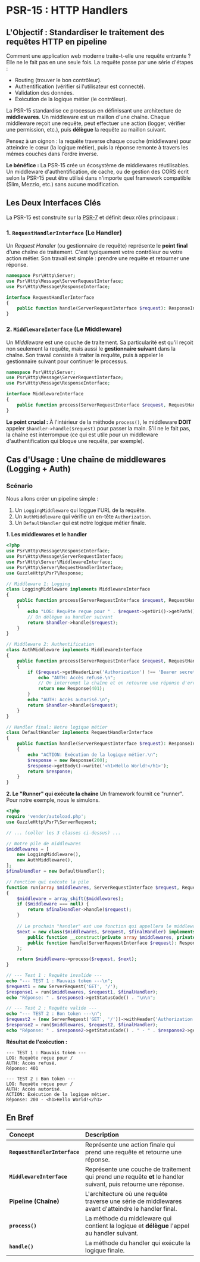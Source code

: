 # PSR-15 : HTTP Handlers

## L'Objectif : Standardiser le traitement des requêtes HTTP en pipeline

Comment une application web moderne traite-t-elle une requête entrante ? Elle ne le fait pas en une seule fois. La requête passe par une série d'étapes :
-  Routing (trouver le bon contrôleur).
-  Authentification (vérifier si l'utilisateur est connecté).
- Validation des données.
- Exécution de la logique métier (le contrôleur).

La PSR-15 standardise ce processus en définissant une architecture de **middlewares**. Un middleware est un maillon d'une chaîne. Chaque middleware reçoit une requête, peut effectuer une action (logger, vérifier une permission, etc.), puis **délègue** la requête au maillon suivant.

Pensez à un oignon : la requête traverse chaque couche (middleware) pour atteindre le cœur (la logique métier), puis la réponse remonte à travers les mêmes couches dans l'ordre inverse.

**Le bénéfice :** La PSR-15 crée un écosystème de middlewares réutilisables. Un middleware d'authentification, de cache, ou de gestion des CORS écrit selon la PSR-15 peut être utilisé dans n'importe quel framework compatible (Slim, Mezzio, etc.) sans aucune modification.

## Les Deux Interfaces Clés

La PSR-15 est construite sur la [PSR-7](./psr-7-http-message-interface.md) et définit deux rôles principaux :

### 1. `RequestHandlerInterface` (Le Handler)
Un *Request Handler* (ou gestionnaire de requête) représente le **point final** d'une chaîne de traitement. C'est typiquement votre contrôleur ou votre action métier. Son travail est simple : prendre une requête et retourner une réponse.

```php
namespace Psr\Http\Server;
use Psr\Http\Message\ServerRequestInterface;
use Psr\Http\Message\ResponseInterface;

interface RequestHandlerInterface
{
    public function handle(ServerRequestInterface $request): ResponseInterface;
}
```

### 2. `MiddlewareInterface` (Le Middleware)
Un *Middleware* est une couche de traitement. Sa particularité est qu'il reçoit non seulement la requête, mais aussi le **gestionnaire suivant** dans la chaîne. Son travail consiste à traiter la requête, puis à appeler le gestionnaire suivant pour continuer le processus.

```php
namespace Psr\Http\Server;
use Psr\Http\Message\ServerRequestInterface;
use Psr\Http\Message\ResponseInterface;

interface MiddlewareInterface
{
    public function process(ServerRequestInterface $request, RequestHandlerInterface $handler): ResponseInterface;
}
```
**Le point crucial :** À l'intérieur de la méthode `process()`, le middleware **DOIT** appeler `$handler->handle($request)` pour passer la main. S'il ne le fait pas, la chaîne est interrompue (ce qui est utile pour un middleware d'authentification qui bloque une requête, par exemple).

## Cas d'Usage : Une chaîne de middlewares (Logging + Auth)

### Scénario
Nous allons créer un pipeline simple :
1.  Un `LoggingMiddleware` qui loggue l'URL de la requête.
2.  Un `AuthMiddleware` qui vérifie un en-tête `Authorization`.
3.  Un `DefaultHandler` qui est notre logique métier finale.

**1. Les middlewares et le handler**
```php
<?php
use Psr\Http\Message\ResponseInterface;
use Psr\Http\Message\ServerRequestInterface;
use Psr\Http\Server\MiddlewareInterface;
use Psr\Http\Server\RequestHandlerInterface;
use GuzzleHttp\Psr7\Response;

// Middleware 1: Logging
class LoggingMiddleware implements MiddlewareInterface
{
    public function process(ServerRequestInterface $request, RequestHandlerInterface $handler): ResponseInterface
    {
        echo "LOG: Requête reçue pour " . $request->getUri()->getPath() . "\n";
        // On délègue au handler suivant
        return $handler->handle($request);
    }
}

// Middleware 2: Authentification
class AuthMiddleware implements MiddlewareInterface
{
    public function process(ServerRequestInterface $request, RequestHandlerInterface $handler): ResponseInterface
    {
        if ($request->getHeaderLine('Authorization') !== 'Bearer secret-token') {
            echo "AUTH: Accès refusé.\n";
            // On interrompt la chaîne et on retourne une réponse d'erreur
            return new Response(401);
        }
        echo "AUTH: Accès autorisé.\n";
        return $handler->handle($request);
    }
}

// Handler final: Notre logique métier
class DefaultHandler implements RequestHandlerInterface
{
    public function handle(ServerRequestInterface $request): ResponseInterface
    {
        echo "ACTION: Exécution de la logique métier.\n";
        $response = new Response(200);
        $response->getBody()->write('<h1>Hello World!</h1>');
        return $response;
    }
}
```

**2. Le "Runner" qui exécute la chaîne**
Un framework fournit ce "runner". Pour notre exemple, nous le simulons.
```php
<?php
require 'vendor/autoload.php';
use GuzzleHttp\Psr7\ServerRequest;

// ... (coller les 3 classes ci-dessus) ...

// Notre pile de middlewares
$middlewares = [
    new LoggingMiddleware(),
    new AuthMiddleware(),
];
$finalHandler = new DefaultHandler();

// Fonction qui exécute la pile
function run(array $middlewares, ServerRequestInterface $request, RequestHandlerInterface $finalHandler): ResponseInterface
{
    $middleware = array_shift($middlewares);
    if ($middleware === null) {
        return $finalHandler->handle($request);
    }
    
    // Le prochain "handler" est une fonction qui appellera le middleware suivant
    $next = new class($middlewares, $request, $finalHandler) implements RequestHandlerInterface {
        public function __construct(private array $middlewares, private ServerRequestInterface $request, private RequestHandlerInterface $finalHandler) {}
        public function handle(ServerRequestInterface $request): ResponseInterface { return run($this->middlewares, $request, $this->finalHandler); }
    };

    return $middleware->process($request, $next);
}

// --- Test 1 : Requête invalide ---
echo "--- TEST 1 : Mauvais token ---\n";
$request1 = new ServerRequest('GET', '/');
$response1 = run($middlewares, $request1, $finalHandler);
echo "Réponse: " . $response1->getStatusCode() . "\n\n";

// --- Test 2 : Requête valide ---
echo "--- TEST 2 : Bon token ---\n";
$request2 = (new ServerRequest('GET', '/'))->withHeader('Authorization', 'Bearer secret-token');
$response2 = run($middlewares, $request2, $finalHandler);
echo "Réponse: " . $response2->getStatusCode() . " - " . $response2->getBody() . "\n";
```

**Résultat de l'exécution :**
```
--- TEST 1 : Mauvais token ---
LOG: Requête reçue pour /
AUTH: Accès refusé.
Réponse: 401

--- TEST 2 : Bon token ---
LOG: Requête reçue pour /
AUTH: Accès autorisé.
ACTION: Exécution de la logique métier.
Réponse: 200 - <h1>Hello World!</h1>
```

## En Bref

| Concept | Description |
| :--- | :--- |
| **`RequestHandlerInterface`**| Représente une action finale qui prend une requête et retourne une réponse. |
| **`MiddlewareInterface`** | Représente une couche de traitement qui prend une requête **et** le handler suivant, puis retourne une réponse. |
| **Pipeline (Chaîne)** | L'architecture où une requête traverse une série de middlewares avant d'atteindre le handler final. |
| **`process()`** | La méthode du middleware qui contient la logique et **délègue** l'appel au handler suivant. |
| **`handle()`** | La méthode du handler qui exécute la logique finale. |